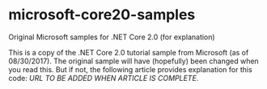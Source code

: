 # microsoft-core20-samples
Original Microsoft samples for .NET Core 2.0 (for explanation)

This is a copy of the .NET Core 2.0 tutorial sample from Microsoft (as of 08/30/2017). 
The original sample will have (hopefully) been changed when you read this. But if not, 
the following article provides explanation for this code: *URL TO BE ADDED WHEN ARTICLE 
IS COMPLETE*.
